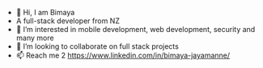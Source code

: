 - 👋 Hi, I am Bimaya
- A full-stack developer from NZ
- 👀 I’m interested in mobile development, web development, security and many more
- 💞️ I’m looking to collaborate on  full stack projects
- 📫 Reach me 2 https://www.linkedin.com/in/bimaya-jayamanne/



